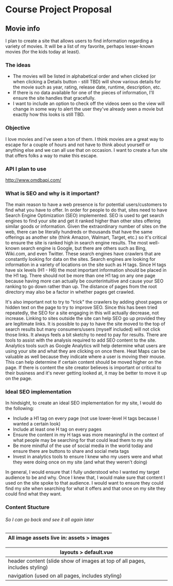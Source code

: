# Course Project Proposal

## Movie info

I plan to create a site that allows users to find information regarding a variety of movies. It will be a list of my favorite, perhaps lesser-known movies (for the kids today at least).

### The ideas
* The movies will be listed in alphabetical order and when clicked (or when clicking a Details button - still TBD) will show various details for the movie such as year, rating, release date, runtime, description, etc.
* If there is no data available for one of the pieces of information, I'll ensure the site handles that gracefully.
* I want to include an option to check off the videos seen so the view will change in some way to alert the user they've already seen a movie but exactly how this looks is still TBD.

### Objective
I love movies and I've seen a ton of them. I think movies are a great way to escape for a couple of hours and not have to think about yourself or anything else and we can all use that on occasion. I want to create a fun site that offers folks a way to make this escape.

### API I plan to use
http://www.omdbapi.com/

### What is SEO and why is it important?
The main reason to have a web presence is for potential users/customers to find what you have to offer. In order for people to do that, sites need to have Search Engine Optimization (SEO) implemented. SEO is used to get search engines to find your site and get it ranked higher than other sites offering similar goods or information. Given the extraordinary number of sites on the web, there can be literally hundreds or thousands that have the same offerings as another site (think Amazon, Walmart, Target, etc.) so it's critical to ensure the site is ranked high in search engine results. The most well-known search engine is Google, but there are others such as Bing, Wiki.com, and even Twitter. These search engines have crawlers that are constantly looking for data on the sites. Search engines are looking for information in a variety of locations on the site such as H tags. Since H tags have six levels (H1 - H6) the most important information should be placed in the H1 tag. There should not be more than one H1 tag on any one page because having more can actually be counterintuitive and cause your SEO ranking to go down rather than up. The distance of pages from the root directory may also be a factor in whether pages get crawled.

It's also important not to try to "trick" the crawlers by adding ghost pages or hidden text on the page to try to improve SEO. Since this has been tried repeatedly, the SEO for a site engaging in this will actually decrease, not increase. Linking to sites outside the site can help SEO go up provided they are legitimate links. It is possible to pay to have the site moved to the top of search results but many consumers/users (myself included) will not click those links. It always feels a bit sketchy to need to pay for results. There are tools to assist with the analysis required to add SEO content to the site. Analytics tools such as Google Analytics will help determine what users are using your site and what they are clicking on once there. Heat Maps can be valuable as well because they indicate where a user is moving their mouse. This can help determine if certain content should be moved higher on the page. If there is content the site creator believes is important or critical to their business and it's never getting looked at, it may be better to move it up on the page.

### Ideal SEO implementation
In hindsight, to create an ideal SEO implementation for my site, I would do the following:
* Include a H1 tag on every page (not use lower-level H tags because I wanted a certain look)
* Include at least one H tag on every pages
* Ensure the content in my H tags was more meaningful in the context of what people may be searching for that could lead them to my site
* Be more mindful of the use of social media in the world today and ensure there are buttons to share and social meta tags
* Invest in analytics tools to ensure I knew who my users were and what they were doing once on my site (and what they weren't doing)

In general, I would ensure that I fully understood who I wanted my target audience to be and why. Once I knew that, I would make sure that content I used on the site spoke to that audience. I would want to ensure they could find my site when searching for what it offers and that once on my site they could find what they want.

### Content Stucture
###### So I can go back and see it all again later

| All image assets live in: assets > images |
|-------------------------------------------|

| layouts > default.vue                                                       |
|-----------------------------------------------------------------------------|
| header content (slide show of images at top of all pages, includes styling) |
| navigation (used on all pages, includes styling)                            |
